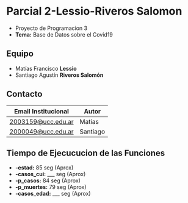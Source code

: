 # Parcial 2-Lessio-Riveros Salomon
* Proyecto de Programacion 3
* **Tema:** Base de Datos sobre el Covid19

## Equipo
* Matías Francisco **Lessio**
* Santiago Agustín **Riveros Salomón**

## Contacto
| Email Institucional | Autor |
|-------|-------|
|2003159@ucc.edu.ar|Matías|
|2000049@ucc.edu.ar|Santiago|

## Tiempo de Ejecucucion de las Funciones
* **-estad:** 85 seg (Aprox)
*  **-casos_cui:** ___ seg (Aprox)
*  **-p_casos:** 84 seg (Aprox)
*  **-p_muertes:** 79 seg (Aprox)
*  **-casos_edad:** ___ seg (Aprox)